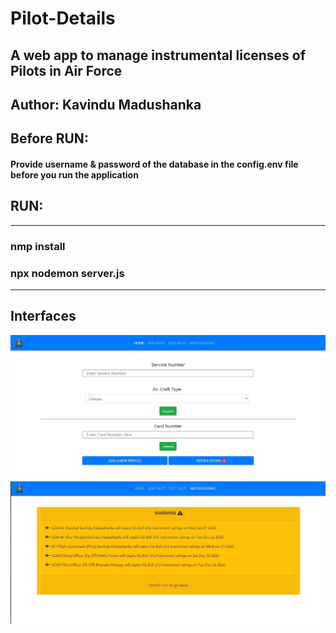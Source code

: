 # Pilot-Details

## A web app to manage instrumental licenses of Pilots in Air Force

## Author: Kavindu Madushanka

## Before RUN:
#### Provide username & password of the database in the config.env file before you run the application

## RUN:

***************************************************
### nmp install
### npx nodemon server.js
***************************************************
## Interfaces
<img src ="https://github.com/kavindumadushanka972/Pilot-Track/blob/main/1620018453714.jpg">
<img src ="https://github.com/kavindumadushanka972/Pilot-Track/blob/main/1620018453852.jpg">

